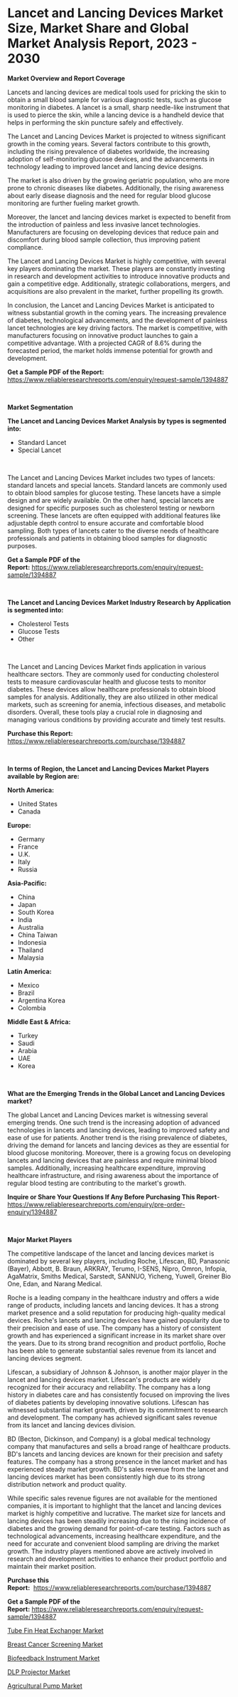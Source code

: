 <p><h1>Lancet and Lancing Devices Market Size, Market Share and Global Market Analysis Report, 2023 - 2030</h1></p><p><strong>Market Overview and Report Coverage</strong></p>
<p><p>Lancets and lancing devices are medical tools used for pricking the skin to obtain a small blood sample for various diagnostic tests, such as glucose monitoring in diabetes. A lancet is a small, sharp needle-like instrument that is used to pierce the skin, while a lancing device is a handheld device that helps in performing the skin puncture safely and effectively.</p><p>The Lancet and Lancing Devices Market is projected to witness significant growth in the coming years. Several factors contribute to this growth, including the rising prevalence of diabetes worldwide, the increasing adoption of self-monitoring glucose devices, and the advancements in technology leading to improved lancet and lancing device designs.</p><p>The market is also driven by the growing geriatric population, who are more prone to chronic diseases like diabetes. Additionally, the rising awareness about early disease diagnosis and the need for regular blood glucose monitoring are further fueling market growth.</p><p>Moreover, the lancet and lancing devices market is expected to benefit from the introduction of painless and less invasive lancet technologies. Manufacturers are focusing on developing devices that reduce pain and discomfort during blood sample collection, thus improving patient compliance.</p><p>The Lancet and Lancing Devices Market is highly competitive, with several key players dominating the market. These players are constantly investing in research and development activities to introduce innovative products and gain a competitive edge. Additionally, strategic collaborations, mergers, and acquisitions are also prevalent in the market, further propelling its growth.</p><p>In conclusion, the Lancet and Lancing Devices Market is anticipated to witness substantial growth in the coming years. The increasing prevalence of diabetes, technological advancements, and the development of painless lancet technologies are key driving factors. The market is competitive, with manufacturers focusing on innovative product launches to gain a competitive advantage. With a projected CAGR of 8.6% during the forecasted period, the market holds immense potential for growth and development.</p></p>
<p><strong>Get a Sample PDF of the Report:</strong> <a href="https://www.reliableresearchreports.com/enquiry/request-sample/1394887">https://www.reliableresearchreports.com/enquiry/request-sample/1394887</a></p>
<p>&nbsp;</p>
<p><strong>Market Segmentation</strong></p>
<p><strong>The Lancet and Lancing Devices Market Analysis by types is segmented into:</strong></p>
<p><ul><li>Standard Lancet</li><li>Special Lancet</li></ul></p>
<p>&nbsp;</p>
<p><p>The Lancet and Lancing Devices Market includes two types of lancets: standard lancets and special lancets. Standard lancets are commonly used to obtain blood samples for glucose testing. These lancets have a simple design and are widely available. On the other hand, special lancets are designed for specific purposes such as cholesterol testing or newborn screening. These lancets are often equipped with additional features like adjustable depth control to ensure accurate and comfortable blood sampling. Both types of lancets cater to the diverse needs of healthcare professionals and patients in obtaining blood samples for diagnostic purposes.</p></p>
<p><strong>Get a Sample PDF of the Report:</strong>&nbsp;<a href="https://www.reliableresearchreports.com/enquiry/request-sample/1394887">https://www.reliableresearchreports.com/enquiry/request-sample/1394887</a></p>
<p>&nbsp;</p>
<p><strong>The Lancet and Lancing Devices Market Industry Research by Application is segmented into:</strong></p>
<p><ul><li>Cholesterol Tests</li><li>Glucose Tests</li><li>Other</li></ul></p>
<p>&nbsp;</p>
<p><p>The Lancet and Lancing Devices Market finds application in various healthcare sectors. They are commonly used for conducting cholesterol tests to measure cardiovascular health and glucose tests to monitor diabetes. These devices allow healthcare professionals to obtain blood samples for analysis. Additionally, they are also utilized in other medical markets, such as screening for anemia, infectious diseases, and metabolic disorders. Overall, these tools play a crucial role in diagnosing and managing various conditions by providing accurate and timely test results.</p></p>
<p><strong>Purchase this Report:</strong>&nbsp; <a href="https://www.reliableresearchreports.com/purchase/1394887">https://www.reliableresearchreports.com/purchase/1394887</a></p>
<p>&nbsp;</p>
<p><strong>In terms of Region, the Lancet and Lancing Devices Market Players available by Region are:</strong></p>
<p>
    <p> <strong> North America: </strong>
        <ul>
            <li>United States</li>
            <li>Canada</li>
        </ul>
        </p> 
    <p> <strong> Europe: </strong>
        <ul>
            <li>Germany</li>
            <li>France</li>
            <li>U.K.</li>
            <li>Italy</li>
            <li>Russia</li>
        </ul>
        </p> 
    <p> <strong> Asia-Pacific: </strong>
        <ul>
            <li>China</li>
            <li>Japan</li>
            <li>South Korea</li>
            <li>India</li>
            <li>Australia</li>
            <li>China Taiwan</li>
            <li>Indonesia</li>
            <li>Thailand</li>
            <li>Malaysia</li>
        </ul>
        </p> 
    <p> <strong> Latin America: </strong>
        <ul>
            <li>Mexico</li>
            <li>Brazil</li>
            <li>Argentina Korea</li>
            <li>Colombia</li>
        </ul>
        </p> 
    <p> <strong> Middle East & Africa: </strong>
        <ul>
            <li>Turkey</li>
            <li>Saudi</li>
            <li>Arabia</li>
            <li>UAE</li>
            <li>Korea</li>
        </ul>
    </p>
    </p>
<p>&nbsp;</p>
<p><strong>What are the Emerging Trends in the Global Lancet and Lancing Devices market?</strong></p>
<p><p>The global Lancet and Lancing Devices market is witnessing several emerging trends. One such trend is the increasing adoption of advanced technologies in lancets and lancing devices, leading to improved safety and ease of use for patients. Another trend is the rising prevalence of diabetes, driving the demand for lancets and lancing devices as they are essential for blood glucose monitoring. Moreover, there is a growing focus on developing lancets and lancing devices that are painless and require minimal blood samples. Additionally, increasing healthcare expenditure, improving healthcare infrastructure, and rising awareness about the importance of regular blood testing are contributing to the market's growth.</p></p>
<p><strong>Inquire or Share Your Questions If Any Before Purchasing This Report</strong>- <a href="https://www.reliableresearchreports.com/enquiry/pre-order-enquiry/1394887">https://www.reliableresearchreports.com/enquiry/pre-order-enquiry/1394887</a></p>
<p>&nbsp;</p>
<p><strong>Major Market Players</strong></p>
<p><p>The competitive landscape of the lancet and lancing devices market is dominated by several key players, including Roche, Lifescan, BD, Panasonic (Bayer), Abbott, B. Braun, ARKRAY, Terumo, I-SENS, Nipro, Omron, Infopia, AgaMatrix, Smiths Medical, Sarstedt, SANNUO, Yicheng, Yuwell, Greiner Bio One, Edan, and Narang Medical.</p><p>Roche is a leading company in the healthcare industry and offers a wide range of products, including lancets and lancing devices. It has a strong market presence and a solid reputation for producing high-quality medical devices. Roche's lancets and lancing devices have gained popularity due to their precision and ease of use. The company has a history of consistent growth and has experienced a significant increase in its market share over the years. Due to its strong brand recognition and product portfolio, Roche has been able to generate substantial sales revenue from its lancet and lancing devices segment.</p><p>Lifescan, a subsidiary of Johnson & Johnson, is another major player in the lancet and lancing devices market. Lifescan's products are widely recognized for their accuracy and reliability. The company has a long history in diabetes care and has consistently focused on improving the lives of diabetes patients by developing innovative solutions. Lifescan has witnessed substantial market growth, driven by its commitment to research and development. The company has achieved significant sales revenue from its lancet and lancing devices division.</p><p>BD (Becton, Dickinson, and Company) is a global medical technology company that manufactures and sells a broad range of healthcare products. BD's lancets and lancing devices are known for their precision and safety features. The company has a strong presence in the lancet market and has experienced steady market growth. BD's sales revenue from the lancet and lancing devices market has been consistently high due to its strong distribution network and product quality.</p><p>While specific sales revenue figures are not available for the mentioned companies, it is important to highlight that the lancet and lancing devices market is highly competitive and lucrative. The market size for lancets and lancing devices has been steadily increasing due to the rising incidence of diabetes and the growing demand for point-of-care testing. Factors such as technological advancements, increasing healthcare expenditure, and the need for accurate and convenient blood sampling are driving the market growth. The industry players mentioned above are actively involved in research and development activities to enhance their product portfolio and maintain their market position.</p></p>
<p><strong>Purchase this Report:</strong>&nbsp;&nbsp;<a href="https://www.reliableresearchreports.com/purchase/1394887">https://www.reliableresearchreports.com/purchase/1394887</a></p>
<p></p>
<p><strong>Get a Sample PDF of the Report:</strong>&nbsp;<a href="https://www.reliableresearchreports.com/enquiry/request-sample/1394887">https://www.reliableresearchreports.com/enquiry/request-sample/1394887</a></p>
<p><p><a href="https://www.linkedin.com/pulse/tube-fin-heat-exchanger-market-share-amp-new-trends-analysis-4hmne/">Tube Fin Heat Exchanger Market</a></p><p><a href="https://medium.com/@larrycrooks1923/breast-cancer-screening-market-size-cagr-trends-2024-2030-2bba9190f154">Breast Cancer Screening Market</a></p><p><a href="https://medium.com/@trystanward/biofeedback-instrument-market-size-cagr-trends-2024-2030-08edbb5847d5">Biofeedback Instrument Market</a></p><p><a href="https://www.linkedin.com/pulse/decoding-dlp-projector-market-deep-dive-latest-trends-segmentation-xiste/">DLP Projector Market</a></p><p><a href="https://www.linkedin.com/pulse/agricultural-pump-market-challenges-opportunities-growth-xj9xe/">Agricultural Pump Market</a></p></p>